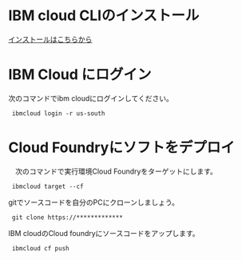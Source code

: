 # IBM cloud CLIのインストール

[インストールはこちらから](https://cloud.ibm.com/docs/cli?topic=cli-install-ibmcloud-cli&locale=ja)

# IBM Cloud にログイン
 次のコマンドでibm cloudにログインしてください。
```
 ibmcloud login -r us-south
```

# Cloud Foundryにソフトをデプロイ
　次のコマンドで実行環境Cloud Foundryをターゲットにします。
```
 ibmcloud target --cf
```
 gitでソースコードを自分のPCにクローンしましょう。
```
 git clone https://*************
```
IBM cloudのCloud foundryにソースコードをアップします。
```
 ibmcloud cf push
```

 
